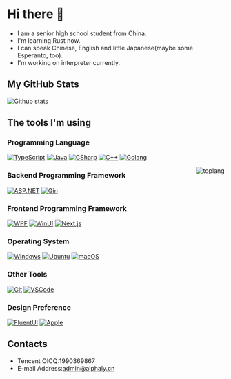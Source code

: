 # Hi there 👋

- I am a senior high school student from China.
- I'm learning Rust now.
- I can speak Chinese, English and little Japanese(maybe some Esperanto, too).
- I'm working on interpreter currently.

## My GitHub Stats

![Github stats](https://github-readme-stats.vercel.app/api?username=alphaly2k&show_icons=true&count_private=true)

## The tools I'm using

### Programming Language

[![TypeScript](https://img.shields.io/badge/-Typescript-3178C6?style=plastic&logo=typescript&logoColor=fff)](https://www.typescriptlang.org/)
[![Java](https://img.shields.io/badge/-Java-007396?style=plastic)](https://www.java.com/)
[![CSharp](https://img.shields.io/badge/-C%23-0B9E0B.svg?style=plastic&logo=csharp&logoColor=fff)](https://docs.microsoft.com/en-us/dotnet/csharp/) 
[![C++](https://img.shields.io/badge/-C++-649AD2.svg?style=plastic&logo=cplusplus&logoColor=fff)](https://www.cplusplus.com/)
[![Golang](https://img.shields.io/badge/-Golang-00ADD8?style=plastic&logo=go&logoColor=fff)](https://go.dev/)
<p><img align="right" src="https://github-readme-stats.vercel.app/api/top-langs?username=alphaly2k&show_icons=true&locale=en&layout=compact" alt="toplang" /></p>

### Backend Programming Framework

[![ASP.NET](https://img.shields.io/badge/-ASP.NET-512BD4.svg?style=plastic&logo=dotnet&logoColor=fff)](https://asp.net/)
[![Gin](https://img.shields.io/badge/-Gin-00ADD8?style=plastic&logo=go&logoColor=fff)](https://github.com/gin-gonic/gin)

### Frontend Programming Framework

[![WPF](https://img.shields.io/badge/-WPF-512BD4.svg?style=plastic&logo=dotnet&logoColor=fff)](https://dotnet.microsoft.com/zh-cn/apps/desktop)
[![WinUI](https://img.shields.io/badge/-WinUI-512BD4.svg?style=plastic&logo=dotnet&logoColor=fff)](https://dotnet.microsoft.com/zh-cn/apps/desktop)
[![Next.js](https://img.shields.io/badge/-Next.js-000000.svg?style=plastic&logo=next.js&logoColor=fff)](https://nextjs.org/)

### Operating System

[![Windows](https://img.shields.io/badge/-Windows%2011-0078D7?style=plastic&logo=windows&logoColor=fff)](https://blogs.windows.com/)
[![Ubuntu](https://img.shields.io/badge/-Ubuntu-E95420?style=plastic&logo=ubuntu&logoColor=fff)](https://ubuntu.com/)
[![macOS](https://img.shields.io/badge/-macOS-FFFFFF?style=plastic&logo=macos&logoColor=000)](https://www.apple.com/macos)

### Other Tools

[![Git](https://img.shields.io/badge/-Git-F05032?style=plastic&logo=git&logoColor=fff)](https://git-scm.com/)
[![VSCode](https://img.shields.io/badge/-VS%20Code-007ACC?style=plastic&logo=visual%20studio%20code&logoColor=fff)](https://code.visualstudio.com)

### Design Preference

[![FluentUI](https://img.shields.io/badge/-Fluent%20UI-66E57E?style=plastic&logoColor=fff)](https://developer.microsoft.com/en-us/fluentui)
[![Apple](https://img.shields.io/badge/-Apple-FFFFFF?style=plastic&logo=apple&logoColor=000)](https://developer.apple.com/)

## Contacts

- Tencent OICQ:1990369867
- E-mail Address:admin@alphaly.cn
